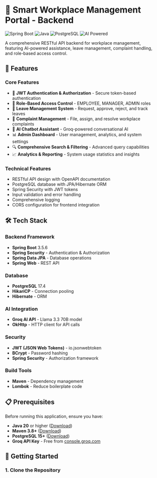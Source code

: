 # 🏢 Smart Workplace Management Portal - Backend

![Spring Boot](https://img.shields.io/badge/Spring%20Boot-3.5.6-brightgreen)
![Java](https://img.shields.io/badge/Java-20-orange)
![PostgreSQL](https://img.shields.io/badge/PostgreSQL-17.4-blue)
![AI Powered](https://img.shields.io/badge/AI-Groq%20Llama-purple)

A comprehensive RESTful API backend for workplace management, featuring AI-powered assistance, leave management, complaint handling, and role-based access control.

## 🌟 Features

### Core Features
- 🔐 **JWT Authentication & Authorization** - Secure token-based authentication
- 👥 **Role-Based Access Control** - EMPLOYEE, MANAGER, ADMIN roles
- 📅 **Leave Management System** - Request, approve, reject, and track leaves
- 📝 **Complaint Management** - File, assign, and resolve workplace complaints
- 🤖 **AI Chatbot Assistant** - Groq-powered conversational AI
- 📊 **Admin Dashboard** - User management, analytics, and system settings
- 🔍 **Comprehensive Search & Filtering** - Advanced query capabilities
- 📈 **Analytics & Reporting** - System usage statistics and insights

### Technical Features
- RESTful API design with OpenAPI documentation
- PostgreSQL database with JPA/Hibernate ORM
- Spring Security with JWT tokens
- Input validation and error handling
- Comprehensive logging
- CORS configuration for frontend integration

## 🛠️ Tech Stack

### Backend Framework
- **Spring Boot** 3.5.6
- **Spring Security** - Authentication & Authorization
- **Spring Data JPA** - Database operations
- **Spring Web** - REST API

### Database
- **PostgreSQL** 17.4
- **HikariCP** - Connection pooling
- **Hibernate** - ORM

### AI Integration
- **Groq AI API** - Llama 3.3 70B model
- **OkHttp** - HTTP client for API calls

### Security
- **JWT (JSON Web Tokens)** - io.jsonwebtoken
- **BCrypt** - Password hashing
- **Spring Security** - Authorization framework

### Build Tools
- **Maven** - Dependency management
- **Lombok** - Reduce boilerplate code

## 📋 Prerequisites

Before running this application, ensure you have:

- **Java 20** or higher ([Download](https://www.oracle.com/java/technologies/downloads/))
- **Maven 3.8+** ([Download](https://maven.apache.org/download.cgi))
- **PostgreSQL 15+** ([Download](https://www.postgresql.org/download/))
- **Groq API Key** - Free from [console.groq.com](https://console.groq.com/keys)

## 🚀 Getting Started

### 1. Clone the Repository

